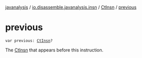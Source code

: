 [javanalysis](../../index.md) / [io.disassemble.javanalysis.insn](../index.md) / [CtInsn](index.md) / [previous](./previous.md)

# previous

`var previous: `[`CtInsn`](index.md)`?`

The [CtInsn](index.md) that appears before this instruction.

